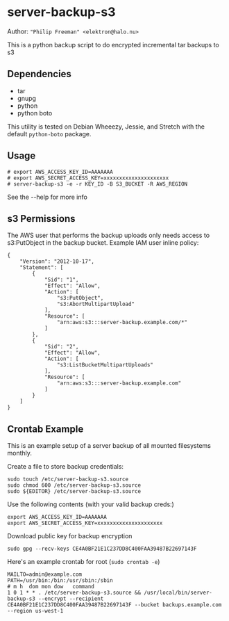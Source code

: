 # server-backup-s3

Author: `"Philip Freeman" <elektron@halo.nu>`

This is a python backup script to do encrypted incremental tar backups to s3

## Dependencies

* tar
* gnupg
* python
* python boto

This utility is tested on Debian Wheeezy, Jessie, and Stretch with the default
`python-boto` package.

## Usage

    # export AWS_ACCESS_KEY_ID=AAAAAAA
    # export AWS_SECRET_ACCESS_KEY=xxxxxxxxxxxxxxxxxxxxx
    # server-backup-s3 -e -r KEY_ID -B S3_BUCKET -R AWS_REGION

See the --help for more info

## s3 Permissions

The AWS user that performs the backup uploads only needs access to
s3:PutObject in the backup bucket. Example IAM user inline policy:

    {
        "Version": "2012-10-17",
        "Statement": [
            {
                "Sid": "1",
                "Effect": "Allow",
                "Action": [
                    "s3:PutObject",
                    "s3:AbortMultipartUpload"
                ],
                "Resource": [
                    "arn:aws:s3:::server-backup.example.com/*"
                ]
            },
            {
                "Sid": "2",
                "Effect": "Allow",
                "Action": [
                    "s3:ListBucketMultipartUploads"
                ],
                "Resource": [
                    "arn:aws:s3:::server-backup.example.com"
                ]
            }
        ]
    }

## Crontab Example

This is an example setup of a server backup of all mounted filesystems monthly.

Create a file to store backup credentials:

    sudo touch /etc/server-backup-s3.source
    sudo chmod 600 /etc/server-backup-s3.source
    sudo ${EDITOR} /etc/server-backup-s3.source

Use the following contents (with your valid backup creds:)

    export AWS_ACCESS_KEY_ID=AAAAAAA
    export AWS_SECRET_ACCESS_KEY=xxxxxxxxxxxxxxxxxxxxx

Download public key for backup encryption

    sudo gpg --recv-keys CE4A0BF21E1C237DD8C400FAA39487B22697143F

Here's an example crontab for root (`sudo crontab -e`)

    MAILTO=admin@example.com
    PATH=/usr/bin:/bin:/usr/sbin:/sbin
    # m h  dom mon dow   command
    1 0 1 * * . /etc/server-backup-s3.source && /usr/local/bin/server-backup-s3 --encrypt --recipient CE4A0BF21E1C237DD8C400FAA39487B22697143F --bucket backups.example.com --region us-west-1
